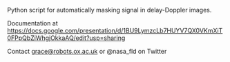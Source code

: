 Python script for automatically masking signal in delay-Doppler images. 

Documentation at https://docs.google.com/presentation/d/1BU9LymzcLb7HUYV7QX0VKmXiT0FPpQbZiWhgjOkkaAQ/edit?usp=sharing 

Contact grace@robots.ox.ac.uk or @nasa_fld on Twitter